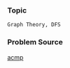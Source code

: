 ### Topic

    Graph Theory, DFS

### Problem Source

[acmp](http://acmp.ru/index.asp?main=task&id_task=432)
